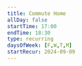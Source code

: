 ```yaml
---
title: Commute Home
allDay: false
startTime: 17:00
endTime: 18:30
type: recurring
daysOfWeek: [F,W,T,M]
startRecur: 2024-09-09
---
```

